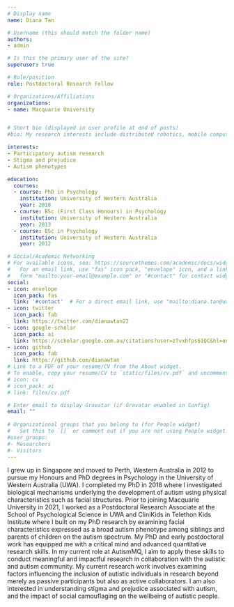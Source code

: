```yaml
---
# Display name
name: Diana Tan

# Username (this should match the folder name)
authors:
- admin

# Is this the primary user of the site?
superuser: true

# Role/position
role: Postdoctoral Research Fellow

# Organizations/Affiliations
organizations:
- name: Macquarie University


# Short bio (displayed in user profile at end of posts)
#bio: My research interests include distributed robotics, mobile computing and programmable matter.

interests:
- Participatory autism research
- Stigma and prejudice
- Autism phenotypes

education:
  courses:
  - course: PhD in Psychology
    institution: University of Western Australia
    year: 2018
  - course: BSc (First Class Honours) in Psychology
    institution: University of Western Australia
    year: 2013
  - course: BSc in Psychology
    institution: University of Western Australia
    year: 2012

# Social/Academic Networking
# For available icons, see: https://sourcethemes.com/academic/docs/widgets/#icons
#   For an email link, use "fas" icon pack, "envelope" icon, and a link in the
#   form "mailto:your-email@example.com" or "#contact" for contact widget.
social:
- icon: envelope
  icon_pack: fas
  link: '#contact'  # For a direct email link, use "mailto:diana.tan@uwa.edu.au".
- icon: twitter
  icon_pack: fab
  link: https://twitter.com/dianawtan22
- icon: google-scholar
  icon_pack: ai
  link: https://scholar.google.com.au/citations?user=zTvxhfps61QC&hl=en
- icon: github
  icon_pack: fab
  link: https://github.com/dianawtan
# Link to a PDF of your resume/CV from the About widget.
# To enable, copy your resume/CV to `static/files/cv.pdf` and uncomment the lines below.  
# icon: cv
# icon_pack: ai
# link: files/cv.pdf

# Enter email to display Gravatar (if Gravatar enabled in Config)
email: ""
  
# Organizational groups that you belong to (for People widget)
#   Set this to `[]` or comment out if you are not using People widget.  
#user_groups:
#- Researchers
#- Visitors
---
```


I grew up in Singapore and moved to Perth, Western Australia in 2012 to pursue my Honours and PhD degrees in Psychology in the University of Western Australia (UWA). I completed my PhD in 2018 where I investigated biological mechanisms underlying the development of autism using physical characteristics such as facial structures. Prior to joining Macquarie University in 2021, I worked as a Postdoctoral Research Associate at the School of Psychological Science in UWA and CliniKids in Telethon Kids Institute where I built on my PhD research by examining facial characteristics expressed as a broad autism phenotype among siblings and parents of children on the autism spectrum. My PhD and early postdoctoral work has equipped me with a critical mind and advanced quantitative research skills. In my current role at AutismMQ, I aim to apply these skills to conduct meaningful and impactful research in collaboration with the autistic and autism community. My current research work involves examining factors influencing the inclusion of autistic individuals in research beyond merely as passive participants but also as active collaborators. I am also interested in understanding stigma and prejudice associated with autism, and the impact of social camouflaging on the wellbeing of autistic people. 
